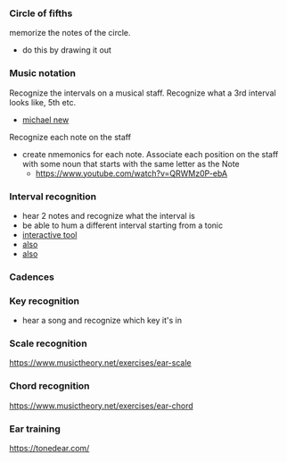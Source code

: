 
### Circle of fifths
memorize the notes of the circle.
- do this by drawing it out

### Music notation
Recognize the intervals on a musical staff. Recognize what a 3rd interval looks like, 5th etc.
- [michael new](https://www.youtube.com/watch?v=zSsOofGl90o&t=631s)

Recognize each note on the staff
- create nmemonics for each note. Associate each position on the staff with some noun that starts with the same letter as the Note
  - https://www.youtube.com/watch?v=QRWMz0P-ebA

### Interval recognition
- hear 2 notes and recognize what the interval is
- be able to hum a different interval starting from a tonic
- [interactive tool](https://www.musictheory.net/exercises/ear-interval)
- [also](https://www.musictheory.net/exercises/ear-keyboard)
- [also](https://www.musictheory.net/exercises/ear-note)

### Cadences

### Key recognition
- hear a song and recognize which key it's in

### Scale recognition
https://www.musictheory.net/exercises/ear-scale

### Chord recognition
https://www.musictheory.net/exercises/ear-chord

### Ear training
https://tonedear.com/